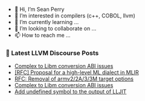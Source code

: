 - 👋 Hi, I’m Sean Perry
- 👀 I’m interested in compilers (c++, COBOL, llvm)
- 🌱 I’m currently learning ...
- 💞️ I’m looking to collaborate on ...
- 📫 How to reach me ...

<!---
s66perry/s66perry is a ✨ special ✨ repository because its `README.md` (this file) appears on your GitHub profile.
You can click the Preview link to take a look at your changes.
--->
### 📕 Latest LLVM Discourse Posts

<!-- DISCOURSE-LLVM:START -->
- [Complex to Libm conversion ABI issues](https://discourse.llvm.org/t/complex-to-libm-conversion-abi-issues/65131#post_6)
- [[RFC] Proposal for a high-level ML dialect in MLIR](https://discourse.llvm.org/t/rfc-proposal-for-a-high-level-ml-dialect-in-mlir/64249?page=8#post_155)
- [RFC: Removal of armv2/2A/3/3M target options](https://discourse.llvm.org/t/rfc-removal-of-armv2-2a-3-3m-target-options/65040#post_3)
- [Complex to Libm conversion ABI issues](https://discourse.llvm.org/t/complex-to-libm-conversion-abi-issues/65131#post_5)
- [Add undefined symbol to the output of LLJIT](https://discourse.llvm.org/t/add-undefined-symbol-to-the-output-of-lljit/65154#post_1)
<!-- DISCOURSE-LLVM:END -->

